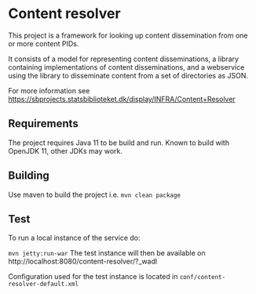 # Content resolver

This project is a framework for looking up content dissemination from one or more content PIDs.

It consists of a model for representing content disseminations, a library containing implementations of content disseminations, and a webservice using the library to disseminate content from a set of directories as JSON.

For more information see https://sbprojects.statsbiblioteket.dk/display/INFRA/Content+Resolver

## Requirements
The project requires Java 11 to be build and run. Known to build with OpenJDK 11, other JDKs may work.

## Building
Use maven to build the project i.e. `mvn clean package`

## Test 
To run a local instance of the service do:

`mvn jetty:run-war`
The test instance will then be available on http://localhost:8080/content-resolver/?_wadl

Configuration used for the test instance is located in `conf/content-resolver-default.xml`

